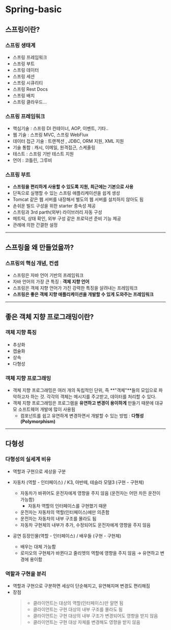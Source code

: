 # Spring-basic

## 스프링이란?
### 스프링 생태계
- 스프링 프레임워크
- 스프링 부트
- 스프링 데이터
- 스프링 세션
- 스프링 시큐리티
- 스프링 Rest Docs
- 스프링 배치
- 스프링 클라우드...

### 스프링 프레임워크
- 핵심기술 : 스프링 DI 컨테이너, AOP, 이벤트, 기타..
- 웹 기술 : 스프링 MVC, 스프링 WebFlux
- 데이터 접근 기술 : 트랜젝션 , JDBC, ORM 지원, XML 지원
- 기술 통합 : 캐시, 이메일, 원격접근, 스케줄링
- 테스트 : 스프링 기반 테스트 지원
- 언어 : 코틀린, 그루비

### 스프링 부트
- **스프링을 편리하게 사용할 수 있도록 지원, 최근에는 기본으로 사용**
- 단독으로 실행할 수 있는 스프링 애플리케이션을 쉽게 생성
- Tomcat 같은 웹 서버를 내장해서 별도의 웹 서버를 설치하지 않아도 됨
- 손쉬운 빌드 구성을 위한 starter 종속성 제공
- 스프링과 3rd parth(외부) 라이브러리 자동 구성
- 메트릭, 상태 확인, 외부 구성 같은 프로덕션 준비 기능 제공
- 관례에 의한 간결한 설정
--------

## 스프링을 왜 만들었을까?
### 스프링의 핵심 개념, 컨셉
- 스프링은 자바 언어 기반의 프레임워크
- 자바 언어의 가장 큰 특징 : **객체 지향 언어**
- 스프링은 객체 지향 언어가 가진 강력한 특징을 살려내는 프레임워크
- **스프링은 좋은 객체 지향 애플리케이션을 개발할 수 있게 도와주는 프레임워크**
--------

## 좋은 객체 지향 프로그래밍이란?
### 객체 지향 특징
- 추상화
- 캡슐화
- 상속
- 다형성

### 객체 지향 프로그래밍
- 객체 지향 프로그래밍은 여러 개의 독립적인 단위, 즉 **"객체"**들의 모임으로 파악하고자 하는 것. 각각의 객체는 메시지를 주고받고, 데이터를 처리할 수 있다.
- 객체 지향 프로그래밍은 프로그램을 **유연하고 변경이 용이하게** 만들기 때문에 대규모 소프트웨어 개발에 많이 사용됨
  - 컴포넌트를 쉽고 유연하게 변경하면서 개발할 수 있는 방법 : **다형성(Polymorphism)**
--------

## 다형성
### 다형성의 실세계 비유
- 역할과 구현으로 세상을 구분
- 자동차 (역할 - 인터페이스) / K3, 아반떼, 테슬라 모델3 (구현 - 구현체)
  - 자동차가 바뀌어도 운전자에게 영향을 주지 않음 (운전자는 어떤 차든 운전이 가능함)
    - 자동차 역할의 인터페이스를 구현했기 때문
  - 운전자는 자동차의 역할(인터페이스)에만 의존함
  - 운전자는 자동차의 내부 구조를 몰라도 됨
  - 자동차 구현체의 내부가 추가, 수정되어도 운전자에게 영향을 주지 않음

- 공연 등장인물(역할 - 인터페이스) / 배우들 (구현 - 구현체)
  - 배우는 대체 가능함
  - 로미오의 구현체가 바뀐다고 줄리엣의 역할에 영향을 주지 않음
  &rarr; 유연하고 변경에 용이함

### 역할과 구현을 분리
- 역할과 구현으로 구분하면 세상이 단순해지고, 유연해지며 변경도 편리해짐
- 장점
  > - 클라이언트는 대상의 역할(인터페이스)만 알면 됨
  > - 클라이언트는 구현 대상의 내부 구조를 몰라도 됨
  > - 클라이언트는 구현 대상의 내부 구조가 변경되어도 영향을 받지 않음
  > - 클라이언트는 구현 대상 자체를 변경해도 영향을 받지 않음


